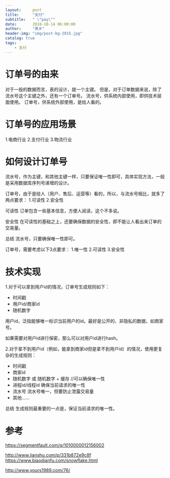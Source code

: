 ```yaml
---
layout:     post
title:      "支付"
subtitle:   " \"pay\""
date:       2018-10-14 06:00:00
author:     "青乡"
header-img: "img/post-bg-2015.jpg"
catalog: true
tags:
    - 支付
---
```




# 订单号的由来
对于一般的数据而言，表的设计，就一个主键。
但是，对于订单数据来说，除了流水号这个主键之外，还有一个订单号。
流水号，供系统内部使用，即供技术层面使用。
订单号，供系统外部使用，是给人看的。

# 订单号的应用场景
1.电商行业
2.支付行业
3.物流行业

# 如何设计订单号
流水号，作为主键，和其他主键一样，只要保证唯一性即可，具体实现方法，一般是采用数据库序列号递增的设计。

订单号，由于是给人（用户、售后、运营等）看的，所以，与流水号相比，就多了两点要求：
1.可读性
2.安全性

可读性
订单包含一些基本信息，方便人阅读，这个不多说。

安全性
在可读性的基础之上，还要确保数据的安全性，即不能让人看出来订单的交易量。


总结
流水号，只要确保唯一性即可。

订单号，需要考虑以下3点要求：
1.唯一性
2.可读性
3.安全性

# 技术实现
1.对于可以拿到用户id的情况，订单号生成规则如下：

 - 时间戳
 - 用户id/商家id
 - 随机数字

用户id，泛指能够唯一标识当前用户的id。最好是公开的、非隐私的数据，如商家号。

如果需要对用户id进行保密，那么可以对用户id进行hash。


2.对于拿不到用户id（例如，能拿到商家id但是拿不到用户id）的情况，使用更复杂的生成规则：

 - 时间戳
 - 商家id
 - 随机数字
   或
   随机数字 + 缓存    //可以确保唯一性
 - 进程id/线程id
   确保当前请求的唯一性  
 - 流水号
   流水号唯一，但要防止泄露交易量
 - 其他……

总结
生成规则最重要的一点是，保证当前请求的唯一性。





# 参考
https://segmentfault.com/q/1010000012156002

http://www.jianshu.com/p/331b872e9c8f
https://www.biaodianfu.com/snowflake.html

http://www.yours1989.com/76/

